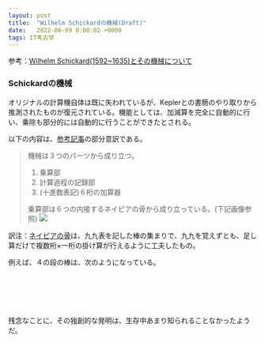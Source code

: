 ```yaml
---
layout: post
title:  "Wilhelm Schickardの機械(Draft)"
date:   2022-06-09 0:00:02 +0000
tags: IT考古学
---
```


参考：[Wilhelm Schickard(1592~1635)とその機械について](https://history-computer.com/wilhelm-schickard-and-the-rotating-clock-complete-history/)

### Schickardの機械
オリジナルの計算機自体は既に失われているが、Keplerとの書簡のやり取りから推測されたものが復元されている。機能としては、加減算を完全に自動的に行い、乗除も部分的には自動的に行うことができたとされる。

以下の内容は、[参考記事](https://history-computer.com/wilhelm-schickard-and-the-rotating-clock-complete-history/#:~:text=Let%E2%80%99s%20examine%20the%20structure%20and%20the%20functioning%20of%20the%20device%2C%20designed%20by%20Schickard%20and%20produced%20by%20Pfister.%20The%20Calculating%20Clock%20is%20composed%20of%203%20main%20parts%3A)の部分意訳である。

>機械は３つのパーツから成り立つ。
>1. 乗算部
>2. 計算過程の記録部
>3. (十進数表記)６桁の加算器
>
>乗算部は６つの内接するネイピアの骨から成り立っている。(下記画像参照)
> ![](https://history-computer.com/MechanicalCalculators/images/SchickardMachineNapierRoads.jpg)

訳注：[ネイピアの骨](https://ja.wikipedia.org/wiki/%E3%83%8D%E3%82%A4%E3%83%94%E3%82%A2%E3%81%AE%E9%AA%A8)は、九九表を記した棒の集まりで、九九を覚えずとも、足し算だけで複数桁$\times$一桁の掛け算が行えるように工夫したもの。

例えば、４の段の棒は、次のようになっている。
<div style="display: flex; justify-content: center;">
<p></p>
<script type="text/tikz">
\begin{tikzpicture}
  \foreach \x in {4}
  {
    \node(\x) at (0.5, 9.5) {\x};
  }
  \foreach \y in {1, 2, 3, 4, 5, 6, 7, 8, 9}
  {
    \node(\y) at (-0.5, 9.5-\y) {\y};
  }
  \foreach \y in {0, 1, 2, 3, 4, 5, 6, 7, 8}
  {
    \draw (0, \y) -> (1, \y);
    \draw (1, \y) -> (1, \y+1);
    \draw (1, \y+1) -> (0, \y+1);
    \draw (0, \y+1) -> (0, \y);
  }
  \foreach \y in {0, 1, 2, 3, 4, 5, 6, 7, 8}
  {
    \foreach \x in {0, 1}
    {
      \draw (\x, \y) -> (\x, \y+1);
    }
  }
  \foreach \y in {0, 1, 2, 3, 4, 5, 6, 7, 8}
  {
    \foreach \x in {0}
    {
      \draw (\x, \y) -> (\x+1, \y+1);
    }
  }

  \foreach \y in {1, 2, 3, 4, 5, 6, 7, 8, 9}
  {
    \pgfmathsetmacro\result{\y * 4 / 10}
    \node(\y) at (0.25, 9.75-\y) {\pgfmathprintnumber[precision=2]{\result}};
  }
\end{tikzpicture}
</script>
</div>
<p></p>

<div style="display: flex; justify-content: center;">
<p></p>
<script type="text/tikz">
\begin{tikzpicture}
  \foreach \x in {1, 2, 3, 4, 5, 6, 7, 8}
  {
    \node(\x) at (\x-0.5, 9.5) {\x};
  }
  \foreach \y in {1, 2, 3, 4, 5, 6, 7, 8, 9}
  {
    \node(\y) at (-0.5, 9.5-\y) {\y};
  }
  \foreach \y in {0, 1, 2, 3, 4, 5, 6, 7, 8}
  {
    \draw (0, \y) -> (8, \y);
    \draw (8, \y) -> (8, \y+1);
    \draw (8, \y+1) -> (0, \y+1);
    \draw (0, \y+1) -> (0, \y);
  }
  \foreach \y in {0, 1, 2, 3, 4, 5, 6, 7, 8}
  {
    \foreach \x in {0, 1, 2, 3, 4, 5, 6, 7}
    {
      \draw (\x, \y) -> (\x, \y+1);
    }
  }
  \foreach \y in {0, 1, 2, 3, 4, 5, 6, 7, 8}
  {
    \foreach \x in {0, 1, 2, 3, 4, 5, 6, 7}
    {
      \draw (\x, \y) -> (\x+1, \y+1);
    }
  }
\end{tikzpicture}
</script>
</div>
<p></p>

残念なことに、その独創的な発明は、生存中あまり知られることなかったようだ。